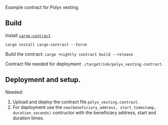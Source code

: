 Example contract for Polyx vesting.

## Build

Install [`cargo-contract`](https://github.com/paritytech/cargo-contract).
```
cargo install cargo-contract --force
```

Build the contract:
`cargo +nightly contract build --release`

Contract file needed for deployment `./target/ink/polyx_vesting.contract`.

## Deployment and setup.

Needed:

1. Upload and deploy the contract file `polyx_vesting.contract`.
2. For deployment use the `new(beneficiary_address, start_timestamp, duration_seconds)` contructor with the beneficiary address, start and duration times.

